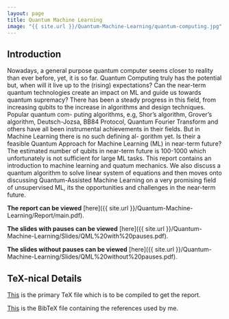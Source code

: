 ```yaml
---
layout: page
title: Quantum Machine Learning
image: "{{ site.url }}/Quantum-Machine-Learning/quantum-computing.jpg"
---
```


Introduction
------------

Nowadays, a general purpose quantum computer seems closer to reality than ever before, yet, it is so far. Quantum Computing truly has the potential but, when will it live up to the (rising) expectations? Can the near-term quantum technologies create an impact on ML and guide us towards quantum supremacy? There has been a steady progress in this field, from increasing qubits to the increase in algorithms and design techniques. Popular quantum com- puting algorithms, e.g, Shor’s algorithm, Grover’s algorithm, Deutsch-Jozsa, BB84 Protocol, Quantum Fourier Transform and others have all been instrumental achievements in their fields. But in Machine Learning there is no such defining al- gorithm yet. Is their a feasible Quantum Approach for Machine Learning (ML) in near-term future? The estimated number of qubits in near-term future is 100-1000 which unfortunately is not sufficient for large ML tasks. This report contains an introduction to machine learning and quatum mechanics. We also discuss a quantum algorithm to solve linear system of equations and then moves onto discussing Quantum-Assisted Machine Learning on a very promising field of unsupervised ML, its the opportunities and challenges in the near-term future.

**The report can be viewed** [here]({{ site.url }}/Quantum-Machine-Learning/Report/main.pdf).

**The slides with pauses can be viewed** [here]({{ site.url }}/Quantum-Machine-Learning/Slides/QML%20with%20pauses.pdf).

**The slides without pauses can be viewed** [here]({{ site.url }}/Quantum-Machine-Learning/Slides/QML%20without%20pauses.pdf).

TeX-nical Details
-----------------

[This](https://github.com/paramrathour/Quantum-Machine-Learning/blob/main/Report/main.tex) is the primary TeX file which is to be compiled to get the report.

[This](https://github.com/paramrathour/Quantum-Machine-Learning/blob/main/Report/references.bib) is the BibTeX file containing the references used by me.